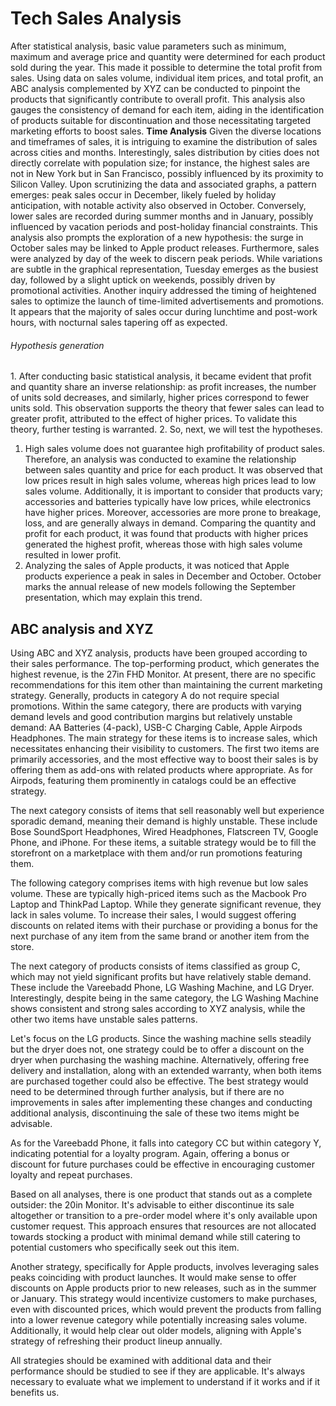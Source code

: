 <h1>Tech Sales Analysis</h1>

After statistical analysis, basic value parameters such as minimum, maximum and average price and quantity were determined for each product sold during the year. This made it possible to determine the total profit from sales.
Using data on sales volume, individual item prices, and total profit, an ABC analysis complemented by XYZ can be conducted to pinpoint the products that significantly contribute to overall profit. This analysis also gauges the consistency of demand for each item, aiding in the identification of products suitable for discontinuation and those necessitating targeted marketing efforts to boost sales.
<b>Time Analysis</b>
Given the diverse locations and timeframes of sales, it is intriguing to examine the distribution of sales across cities and months. Interestingly, sales distribution by cities does not directly correlate with population size; for instance, the highest sales are not in New York but in San Francisco, possibly influenced by its proximity to Silicon Valley.
Upon scrutinizing the data and associated graphs, a pattern emerges: peak sales occur in December, likely fueled by holiday anticipation, with notable activity also observed in October. Conversely, lower sales are recorded during summer months and in January, possibly influenced by vacation periods and post-holiday financial constraints. This analysis also prompts the exploration of a new hypothesis: the surge in October sales may be linked to Apple product releases.
Furthermore, sales were analyzed by day of the week to discern peak periods. While variations are subtle in the graphical representation, Tuesday emerges as the busiest day, followed by a slight uptick on weekends, possibly driven by promotional activities. Another inquiry addressed the timing of heightened sales to optimize the launch of time-limited advertisements and promotions. It appears that the majority of sales occur during lunchtime and post-work hours, with nocturnal sales tapering off as expected. 

<h6>Hypothesis generation</h6>
1. After conducting basic statistical analysis, it became evident that profit and quantity share an inverse relationship: as profit increases, the number of units sold decreases, and similarly, higher prices correspond to fewer units sold. This observation supports the theory that fewer sales can lead to greater profit, attributed to the effect of higher prices. To validate this theory, further testing is warranted.
2. 
So, next, we will test the hypotheses.
<ol>
  <li>
    High sales volume does not guarantee high profitability of product sales. Therefore, an analysis was conducted to examine the relationship between sales quantity and price for each product. It was observed that low prices result in high sales volume, whereas high prices lead to low sales volume. Additionally, it is important to consider that products vary; accessories and batteries typically have low prices, while electronics have higher prices. Moreover, accessories are more prone to breakage, loss, and are generally always in demand. Comparing the quantity and profit for each product, it was found that products with higher prices generated the highest profit, whereas those with high sales volume resulted in lower profit.
  </li>
  <li>
    Analyzing the sales of Apple products, it was noticed that Apple products experience a peak in sales in December and October. October marks the annual release of new models following the September presentation, which may explain this trend.
  </li>
</ol>

<h2>ABC analysis and XYZ</h2>

<p>Using ABC and XYZ analysis, products have been grouped according to their sales performance. The top-performing product, which generates the highest revenue, is the 27in FHD Monitor. At present, there are no specific recommendations for this item other than maintaining the current marketing strategy. Generally, products in category A do not require special promotions. Within the same category, there are products with varying demand levels and good contribution margins but relatively unstable demand: AA Batteries (4-pack), USB-C Charging Cable, Apple Airpods Headphones. The main strategy for these items is to increase sales, which necessitates enhancing their visibility to customers. The first two items are primarily accessories, and the most effective way to boost their sales is by offering them as add-ons with related products where appropriate. As for Airpods, featuring them prominently in catalogs could be an effective strategy.</p>

<p>The next category consists of items that sell reasonably well but experience sporadic demand, meaning their demand is highly unstable. These include Bose SoundSport Headphones, Wired Headphones, Flatscreen TV, Google Phone, and iPhone. For these items, a suitable strategy would be to fill the storefront on a marketplace with them and/or run promotions featuring them.

The following category comprises items with high revenue but low sales volume. These are typically high-priced items such as the Macbook Pro Laptop and ThinkPad Laptop. While they generate significant revenue, they lack in sales volume. To increase their sales, I would suggest offering discounts on related items with their purchase or providing a bonus for the next purchase of any item from the same brand or another item from the store.</p>

<p>The next category of products consists of items classified as group C, which may not yield significant profits but have relatively stable demand. These include the Vareebadd Phone, LG Washing Machine, and LG Dryer. Interestingly, despite being in the same category, the LG Washing Machine shows consistent and strong sales according to XYZ analysis, while the other two items have unstable sales patterns.

Let's focus on the LG products. Since the washing machine sells steadily but the dryer does not, one strategy could be to offer a discount on the dryer when purchasing the washing machine. Alternatively, offering free delivery and installation, along with an extended warranty, when both items are purchased together could also be effective. The best strategy would need to be determined through further analysis, but if there are no improvements in sales after implementing these changes and conducting additional analysis, discontinuing the sale of these two items might be advisable.

As for the Vareebadd Phone, it falls into category CC but within category Y, indicating potential for a loyalty program. Again, offering a bonus or discount for future purchases could be effective in encouraging customer loyalty and repeat purchases.</p>

<p>Based on all analyses, there is one product that stands out as a complete outsider: the 20in Monitor. It's advisable to either discontinue its sale altogether or transition to a pre-order model where it's only available upon customer request. This approach ensures that resources are not allocated towards stocking a product with minimal demand while still catering to potential customers who specifically seek out this item.

Another strategy, specifically for Apple products, involves leveraging sales peaks coinciding with product launches. It would make sense to offer discounts on Apple products prior to new releases, such as in the summer or January. This strategy would incentivize customers to make purchases, even with discounted prices, which would prevent the products from falling into a lower revenue category while potentially increasing sales volume. Additionally, it would help clear out older models, aligning with Apple's strategy of refreshing their product lineup annually.

All strategies should be examined with additional data and their performance should be studied to see if they are applicable. It's always necessary to evaluate what we implement to understand if it works and if it benefits us.
</p>
